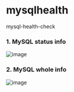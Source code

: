 # mysqlhealth
mysql-health-check
### 1. MySQL status info
![image](https://github.com/khkwon01/mysqlhealth/assets/8789421/f43a5560-cc5d-4d79-b00f-aa87dd99e058)

### 2. MySQL whole info
![image](https://github.com/khkwon01/mysqlhealth/assets/8789421/e5ddc0b6-1647-4208-9c63-f93b091e0b0e)
